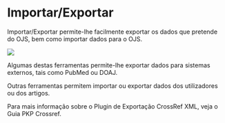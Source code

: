 # Importar/Exportar

Importar/Exportar permite-lhe facilmente exportar os dados que pretende do OJS, bem como importar dados para o OJS.

![](/assets/learning-ojs3.1-jm-users-tools-import.PNG)

Algumas destas ferramentas permite-lhe exportar dados para sistemas externos, tais como PubMed ou DOAJ.

Outras ferramentas permitem importar ou exportar dados dos utilizadores ou dos artigos.

Para mais informação sobre o Plugin de Exportação CrossRef XML, veja o Guia PKP Crossref.

